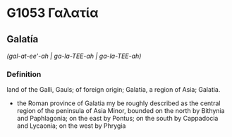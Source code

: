 # G1053 Γαλατία

## Galatía

_(gal-at-ee'-ah | ga-la-TEE-ah | ga-la-TEE-ah)_

### Definition

land of the Galli, Gauls; of foreign origin; Galatia, a region of Asia; Galatia.

- the Roman province of Galatia my be roughly described as the central region of the peninsula of Asia Minor, bounded on the north by Bithynia and Paphlagonia; on the east by Pontus; on the south by Cappadocia and Lycaonia; on the west by Phrygia

